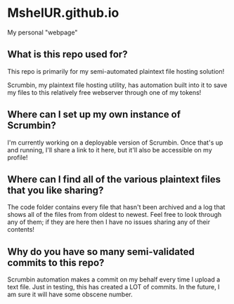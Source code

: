 # MshelUR.github.io

My personal "webpage"

## What is this repo used for?

This repo is primarily for my semi-automated plaintext file hosting solution!

Scrumbin, my plaintext file hosting utility, has automation built into it to save my files to this relatively free webserver through one of my tokens!

## Where can I set up my own instance of Scrumbin?

I'm currently working on a deployable version of Scrumbin. Once that's up and running, I'll share a link to it here, but it'll also be accessible on my profile!

## Where can I find all of the various plaintext files that you like sharing?

The code folder contains every file that hasn't been archived and a log that shows all of the files from from oldest to newest. Feel free to look through any of them; if they are here then I have no issues sharing any of their contents!

## Why do you have so many semi-validated commits to this repo?

Scrumbin automation makes a commit on my behalf every time I upload a text file. Just in testing, this has created a LOT of commits. In the future, I am sure it will have some obscene number.
